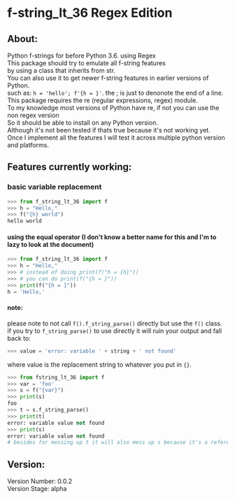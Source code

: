 # f-string_lt_36 Regex Edition
## About: 
Python f-strings for before Python 3.6. using Regex
<br>
This package should try to emulate all f-string features <br>by using a class that inherits from str.
<br>
You can also use it to get newer f-string features in earlier versions of Python.
<br>
such as: `h = 'hello'; f'{h = }'`. the ; is just to denonote the end of a line.
<br>
This package requires the re (regular expressions, regex) module.
<br>
To my knowledge most versions of Python have re, if not you can use the non regex version
<br>
So it should be able to install on any Python version.
<br>
Although it's not been tested if thats true because it's not working yet.
<br>
Once I implement all the features I will test it across multiple python version and platforms.
<br>

## Features currently working:

### basic variable replacement

```python
>>> from f_string_lt_36 import f
>>> h = "Hello,"
>>> f("{h} world")
hello world
```
#### using the equal operator (I don't know a better name for this and I'm to lazy to look at the document)
```python
>>> from f_string_lt_36 import f
>>> h = "Hello,"
>>> # instead of doing print(f("h = {h}"))
>>> # you can do print(f("{h = }"))
>>> print(f("{h = }"))
h = 'Hello,'
```
#### note:
please note to not call `f().f_string_parse()` directly but use the `f()` class.
<br>
if you try to `f_string_parse()` to use directly it will ruin your output and fall back to:

```python
>>> value = 'error: variable ' + string + ' not found'
```

where value is the replacement string to whatever you put in `{}`.

```python
>>> from fstring_lt_36 import f
>>> var = 'foo'
>>> s = f("{var}")
>>> print(s)
foo
>>> t = s.f_string_parse()
>>> print(t)
error: variable value not found
>>> print(s)
error: variable value not found
# besides for messing up t it will also mess up s because it's a reference to the same object.

```
## Version: 
Version Number: 0.0.2
<br>
Version Stage: alpha

